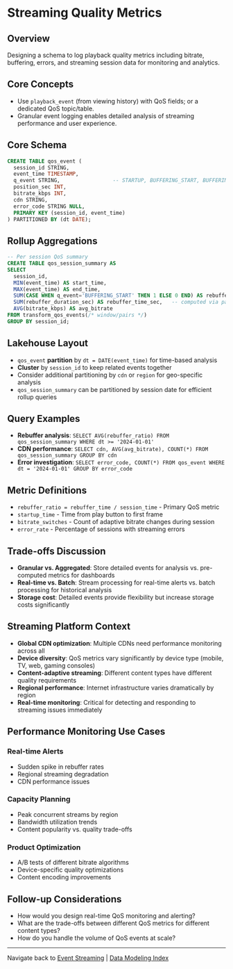 # Streaming Quality Metrics

## Overview

Designing a schema to log playback quality metrics including bitrate, buffering, errors, and streaming session data for monitoring and analytics.

## Core Concepts

* Use `playback_event` (from viewing history) with QoS fields; or a dedicated QoS topic/table.
* Granular event logging enables detailed analysis of streaming performance and user experience.

## Core Schema

```sql
CREATE TABLE qos_event (
  session_id STRING,
  event_time TIMESTAMP,
  q_event STRING,                 -- STARTUP, BUFFERING_START, BUFFERING_END, BITRATE_CHANGE, ERROR
  position_sec INT,
  bitrate_kbps INT,
  cdn STRING,
  error_code STRING NULL,
  PRIMARY KEY (session_id, event_time)
) PARTITIONED BY (dt DATE);
```

## Rollup Aggregations

```sql
-- Per session QoS summary
CREATE TABLE qos_session_summary AS
SELECT
  session_id,
  MIN(event_time) AS start_time,
  MAX(event_time) AS end_time,
  SUM(CASE WHEN q_event='BUFFERING_START' THEN 1 ELSE 0 END) AS rebuffer_count,
  SUM(rebuffer_duration_sec) AS rebuffer_time_sec,   -- computed via pairing START/END
  AVG(bitrate_kbps) AS avg_bitrate
FROM transform_qos_events(/* window/pairs */)
GROUP BY session_id;
```

## Lakehouse Layout

* `qos_event` **partition** by `dt = DATE(event_time)` for time-based analysis
* **Cluster** by `session_id` to keep related events together
* Consider additional partitioning by `cdn` or `region` for geo-specific analysis
* `qos_session_summary` can be partitioned by session date for efficient rollup queries

## Query Examples

* **Rebuffer analysis**: `SELECT AVG(rebuffer_ratio) FROM qos_session_summary WHERE dt >= '2024-01-01'`
* **CDN performance**: `SELECT cdn, AVG(avg_bitrate), COUNT(*) FROM qos_session_summary GROUP BY cdn`
* **Error investigation**: `SELECT error_code, COUNT(*) FROM qos_event WHERE dt = '2024-01-01' GROUP BY error_code`

## Metric Definitions

* `rebuffer_ratio = rebuffer_time / session_time` - Primary QoS metric
* `startup_time` - Time from play button to first frame
* `bitrate_switches` - Count of adaptive bitrate changes during session
* `error_rate` - Percentage of sessions with streaming errors

## Trade-offs Discussion

* **Granular vs. Aggregated**: Store detailed events for analysis vs. pre-computed metrics for dashboards
* **Real-time vs. Batch**: Stream processing for real-time alerts vs. batch processing for historical analysis
* **Storage cost**: Detailed events provide flexibility but increase storage costs significantly

## Streaming Platform Context

* **Global CDN optimization**: Multiple CDNs need performance monitoring across all
* **Device diversity**: QoS metrics vary significantly by device type (mobile, TV, web, gaming consoles)
* **Content-adaptive streaming**: Different content types have different quality requirements
* **Regional performance**: Internet infrastructure varies dramatically by region
* **Real-time monitoring**: Critical for detecting and responding to streaming issues immediately

## Performance Monitoring Use Cases

### Real-time Alerts

* Sudden spike in rebuffer rates
* Regional streaming degradation
* CDN performance issues

### Capacity Planning

* Peak concurrent streams by region
* Bandwidth utilization trends
* Content popularity vs. quality trade-offs

### Product Optimization

* A/B tests of different bitrate algorithms
* Device-specific quality optimizations
* Content encoding improvements

## Follow-up Considerations

* How would you design real-time QoS monitoring and alerting?
* What are the trade-offs between different QoS metrics for different content types?
* How do you handle the volume of QoS events at scale?

---

Navigate back to [Event Streaming](./) | [Data Modeling Index](../README.md)
